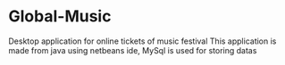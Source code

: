 # Global-Music
Desktop application for online tickets of music festival
This application is made from java using netbeans ide,
MySql is used for storing datas

